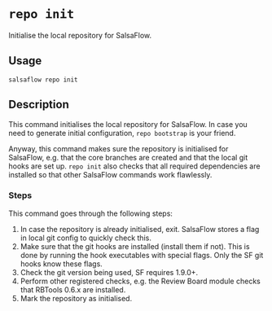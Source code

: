 # `repo init` #

Initialise the local repository for SalsaFlow.

## Usage ##

```
salsaflow repo init
```

## Description ##

This command initialises the local repository for SalsaFlow. In case you need
to generate initial configuration, `repo bootstrap` is your friend.

Anyway, this command makes sure the repository is initialised for SalsaFlow,
e.g. that the core branches are created and that the local git hooks are set up.
`repo init` also checks that all required dependencies are installed so that
other SalsaFlow commands work flawlessly.

### Steps ###

This command goes through the following steps:

1. In case the repository is already initialised, exit.
   SalsaFlow stores a flag in local git config to quickly check this.
2. Make sure that the git hooks are installed (install them if not).
   This is done by running the hook executables with special flags.
   Only the SF git hooks know these flags.
3. Check the git version being used, SF requires 1.9.0+.
4. Perform other registered checks, e.g. the Review Board module
   checks that RBTools 0.6.x are installed.
5. Mark the repository as initialised.
